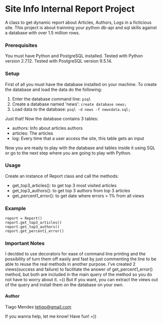 
# Site Info Internal Report Project
A class to get dynamic report about Articles, Authors, Logs in a ficticious site.
This project is about trainning your python db-api and sql skills against a database with over 1.5 million rows.

### Prerequisites
You must have Python and PostgreSQL installed. 
Tested with Python version 2.7.12.
Tested with PostgreSQL version 9.5.14.

### Setup
First of all you must have the database installed on your machine.
To create the database and load the data do the following:
1. Enter the database command line: `psql`
2. Create a database named 'news': `create database news;`
3. Load data to the database: `psql -d news -f newsdata.sql;`

Just that!
Now the database contains 3 tables:
- authors: Info about articles authors
- articles: The articles
- log: Every time that a user access the site, this table gets an input

Now you are ready to play with the database and tables inside it using SQL or go to the next step where you are going to play with Python.

### Usage
Create an instance of Report class and call the methods:
- get_top3_articles(): to get top 3 most visited articles
- get_top3_authors(): to get top 3 authors from top 3 articles
- get_percent1_error(): to get date where errors > 1% from all views

### Example
```
report = Report()
report.get_top3_articles()
report.get_top3_authors()
report.get_percent1_error()
```

### Important Notes
I decided to use decorators for ease of command line printing and the possibility of turn them off easily and fast by just commenting the line to be able to reuse the real methods in another purpose.
I've created 2 views(success and failure) to facilitate the answer of get_percent1_error() method, but both are included in the main query of the method so you do not have to worry about it. =))
But if you want, you can extract the views out of the query and install them on the database on your own.

#### Author
Tiago Mendes
<tetigo@gmail.com>

If you wanna help, let me know!
Have fun! =))

